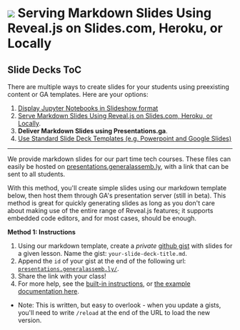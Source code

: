 # ![](https://ga-dash.s3.amazonaws.com/production/assets/logo-9f88ae6c9c3871690e33280fcf557f33.png) Serving Markdown Slides Using Reveal.js on Slides.com, Heroku, or Locally

## Slide Decks ToC
There are multiple ways to create slides for your students using preexisting content or GA templates. Here are your options:
1. [Display Jupyter Notebooks in Slideshow format](slides-with-notebooks.md)
1. [Serve Markdown Slides Using Reveal.js on Slides.com, Heroku, or Locally](./slides-with-reveal.md).
1. **Deliver Markdown Slides using Presentations.ga**.
1. [Use Standard Slide Deck Templates (e.g. Powerpoint and Google Slides)](./creating-files.md)

---

We provide markdown slides for our part time tech courses. These files can easily be hosted on [presentations.generalassemb.ly](https://presentations.generalassemb.ly), with a link that can be sent to all students.

With this method, you'll create simple slides using our markdown template below, then host them through GA's presentation server (still in beta). This method is great for quickly generating slides as long as you don't care about making use of the entire range of Reveal.js features; it supports embedded code editors, and for most cases, should be enough.

**Method 1: Instructions**
1. Using our markdown template, create a *private* [github gist](https://gist.github.com/) with slides for a given lesson. Name the gist: `your-slide-deck-title.md`.
2. Append the `id` of your gist at the end of the following url: [`presentations.generalassemb.ly/`](https://presentations.generalassemb.ly).
3. Share the link with your class!
4. For more help, see the [built-in instructions](https://presentations.generalassemb.ly),  or [the example documentation here](https://gist.github.com/bswinnerton/b7c282fae7217918a935).
  - Note: This is written, but easy to overlook - when you update a gists, you'll need to write `/reload` at the end of the URL to load the new version.
